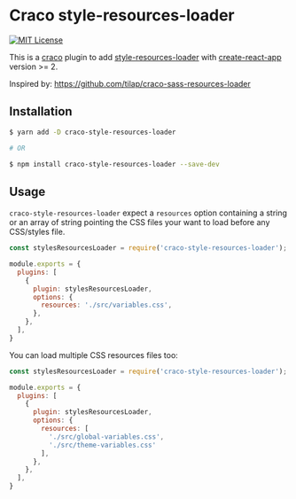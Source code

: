 # Craco style-resources-loader

[![MIT License](https://img.shields.io/badge/license-MIT-blue.svg)](LICENSE)

This is a [craco](https://github.com/sharegate/craco) plugin to add [style-resources-loader](https://www.npmjs.com/package/style-resources-loader) with [create-react-app](https://facebook.github.io/create-react-app/) version >= 2.

Inspired by: https://github.com/tilap/craco-sass-resources-loader

## Installation

```bash
$ yarn add -D craco-style-resources-loader

# OR

$ npm install craco-style-resources-loader --save-dev
```

## Usage

`craco-style-resources-loader` expect a `resources` option containing a string or an array of
string pointing the CSS files your want to load before any CSS/styles file.

```js
const stylesResourcesLoader = require('craco-style-resources-loader');

module.exports = {
  plugins: [
    {
      plugin: stylesResourcesLoader,
      options: {
        resources: './src/variables.css',
      },
    },
  ],
}
```

You can load multiple CSS resources files too:

```js
const stylesResourcesLoader = require('craco-style-resources-loader');

module.exports = {
  plugins: [
    {
      plugin: stylesResourcesLoader,
      options: {
        resources: [
          './src/global-variables.css',
          './src/theme-variables.css'
        ],
      },
    },
  ],
}
```